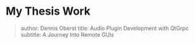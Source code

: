 # My Thesis Work

> author: Dennis Oberst
> title: Audio Plugin Development with QtGrpc
> subtitle: A Journey Into Remote GUIs
